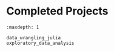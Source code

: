 # Completed Projects

```{toctree}
:maxdepth: 1

data_wrangling_julia
exploratory_data_analysis
```

